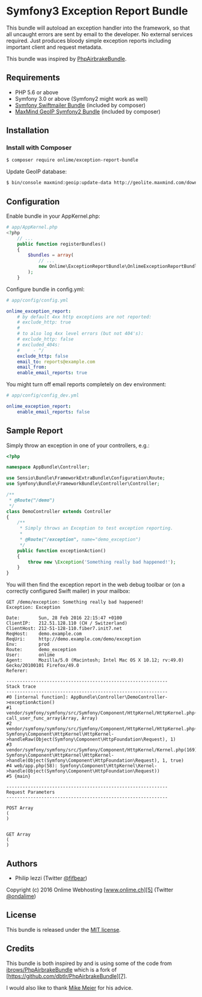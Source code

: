 # Symfony3 Exception Report Bundle

This bundle will autoload an exception handler into the framework, so that all uncaught errors are sent by email to the developer. No external services required. Just produces bloody simple exception reports including important client and request metadata.

This bundle was inspired by [PhpAirbrakeBundle][1].

## Requirements

 - PHP 5.6 or above
 - Symfony 3.0 or above (Symfony2 might work as well)
 - [Symfony Swiftmailer Bundle][2] (included by composer)
 - [MaxMind GeoIP Symfony2 Bundle][3] (included by composer)

## Installation

### Install with Composer

```bash
$ composer require onlime/exception-report-bundle
```

Update GeoIP database:

```bash
$ bin/console maxmind:geoip:update-data http://geolite.maxmind.com/download/geoip/database/GeoLiteCity.dat.gz
```

## Configuration

Enable bundle in your AppKernel.php:

```php
# app/AppKernel.php
<?php
    // ...
    public function registerBundles()
    {
        $bundles = array(
        	// ...
            new Onlime\ExceptionReportBundle\OnlimeExceptionReportBundle(),
        );
	}
```

Configure bundle in config.yml:

```yaml
# app/config/config.yml

onlime_exception_report:
    # by default 4xx http exceptions are not reported:
    # exclude_http: true
    #
    # to also log 4xx level errors (but not 404's):
    # exclude_http: false
    # excluded_404s:
    #     - ^/
    exclude_http: false
    email_to: reports@example.com
    email_from:
    enable_email_reports: true
```

You might turn off email reports completely on dev environment:

```yaml
# app/config/config_dev.yml

onlime_exception_report:
    enable_email_reports: false
```

## Sample Report

Simply throw an exception in one of your controllers, e.g.:

```php
<?php

namespace AppBundle\Controller;

use Sensio\Bundle\FrameworkExtraBundle\Configuration\Route;
use Symfony\Bundle\FrameworkBundle\Controller\Controller;

/**
 * @Route("/demo")
 */
class DemoController extends Controller
{
    /**
     * Simply throws an Exception to test exception reporting.
     *
     * @Route("/exception", name="demo_exception")
     */
    public function exceptionAction()
    {
        throw new \Exception('Something really bad happened!');
    }
}
```

You will then find the exception report in the web debug toolbar or (on a correctly configured Swift mailer) in your mailbox:

```
GET /demo/exception: Something really bad happened!
Exception: Exception

Date:       Sun, 28 Feb 2016 22:15:47 +0100
ClientIP:   212.51.128.110 (CH / Switzerland)
ClientHost: 212-51-128-110.fiber7.init7.net
ReqHost:    demo.example.com
ReqUri:     http://demo.example.com/demo/exception
Env:        prod
Route:      demo_exception
User:       onlime
Agent:      Mozilla/5.0 (Macintosh; Intel Mac OS X 10.12; rv:49.0) Gecko/20100101 Firefox/49.0
Referer:

------------------------------------------------------------
Stack trace
------------------------------------------------------------
#0 [internal function]: AppBundle\Controller\DemoController->exceptionAction()
#1 vendor/symfony/symfony/src/Symfony/Component/HttpKernel/HttpKernel.php(139): call_user_func_array(Array, Array)
#2 vendor/symfony/symfony/src/Symfony/Component/HttpKernel/HttpKernel.php(62): Symfony\Component\HttpKernel\HttpKernel->handleRaw(Object(Symfony\Component\HttpFoundation\Request), 1)
#3 vendor/symfony/symfony/src/Symfony/Component/HttpKernel/Kernel.php(169): Symfony\Component\HttpKernel\HttpKernel->handle(Object(Symfony\Component\HttpFoundation\Request), 1, true)
#4 web/app.php(58): Symfony\Component\HttpKernel\Kernel->handle(Object(Symfony\Component\HttpFoundation\Request))
#5 {main}

------------------------------------------------------------
Request Parameters
------------------------------------------------------------

POST Array
(
)


GET Array
(
)
```

## Authors

 - Philip Iezzi (Twitter [@fifbear][4])

Copyright (c) 2016 Onlime Webhosting [www.onlime.ch][5] (Twitter [@ondalime][6])

## License

This bundle is released under the [MIT license](Resources/meta/LICENSE).

## Credits

This bundle is both inspired by and is using some of the code from [ibrows/PhpAirbrakeBundle][1] which is a fork of [https://github.com/dbtlr/PhpAirbrakeBundle][7].

I would also like to thank [Mike Meier][8] for his advice.


[1]: https://github.com/ibrows/PhpAirbrakeBundle
[2]: https://github.com/symfony/swiftmailer-bundle
[3]: https://github.com/IDCI-Consulting/Maxmind-GeoIp
[4]: https://twitter.com/fifbear
[5]: https://www.onlime.ch
[6]: https://twitter.com/ondalime
[7]: https://github.com/dbtlr/PhpAirbrakeBundle
[8]: https://github.com/mikemeier
